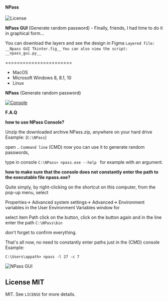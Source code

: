 #### NPass

![License](https://img.shields.io/github/license/appath/NPass?style=flat-square)

__NPass GUI__ (Generate random password) - Finally, friends, I had time to do it in graphical form...

You can download the layers and see the design in Figma
```Layered file: __Npass GUI Tkinter.fig__```
```You can also view the script: __npass_gui.py__```

=======================

 - MacOS
 - Microsoft Windows 8, 8.1, 10
 - Linux

__NPass__ (Generate random password)

[![Console](https://img.shields.io/github/v/release/appath/NPass?color=inactive&label=npass&style=flat-square)](https://github.com/appath/NPass/releases)

__F.A.Q__

__how to use NPass Console?__

Unzip the downloaded archive NPass.zip, anywhere on your hard drive Example: (```C:\NPass```)

open .. ```Command line``` (CMD) now you can use it to generate random passwords,

type in console ```C:\NPass> npass.exe --help ``` for example with an argument.

__how to make sure that the console does not constantly enter the path to the executable file npass.exe?__

Quite simply, by right-clicking on the shortcut on this computer, from the pop-up menu, select 

Properties-> Advanced system settings-> Advanced-> Environment variables in the User Environment Variables window for <USER>

select item Path click on the <Modify> button, click on the <Create> button again and in the line enter the path ```C:\NPass\bin```
  
don't forget to confirm everything.

That's all now, no need to constantly enter paths just in the (CMD) console Example: 

```C:\Users\appath> npass -l 27 -c 7```


![NPass GUI](https://github.com/appath/NPass/blob/master/%23/%23npass_gui.png)

## License MIT

MIT. See `LICENSE` for more details.<br />

